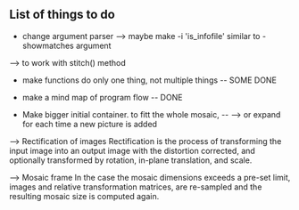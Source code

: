 ## List of things to do

- change argument parser
--> maybe make -i 'is_infofile' similar to -showmatches argument 

--> to work with stitch() method

- make functions do only one thing, not multiple things -- SOME DONE

- make a mind map of program flow -- DONE

- Make bigger initial container. to fitt the whole mosaic, -- 
--> or expand for each time a new picture is added

--> Rectification of images
Rectification is the process of transforming the input image into
an output image with the distortion corrected, and optionally transformed 
by rotation, in-plane translation, and scale.

--> Mosaic frame
In the case the mosaic dimensions exceeds
a pre-set limit, images and relative transformation matrices, 
are re-sampled and the resulting mosaic size is computed again.